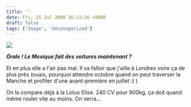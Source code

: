 ```yaml
---
title: ''
date: Fri, 25 Jul 2008 16:11:26 +0000
draft: false
tags: ['Image', 'Uncategorized']
---
```


![](https://madd0.files.wordpress.com/2008/07/rcxxgaq0nbujcia9izo38ax2_500.jpg)

**_Órale ! Le Mexique fait des voitures maintenant ?_**

Et en plus elle a l'air pas mal. Il va falloir que j'aille à Londres voire ça de plus près (ouais, pourquoi attendre octobre quand on peut traverser la Manche et profiter d'une avant-première en juillet :) )

On la compare déjà à la Lotus Elise. 240 CV pour 900kg, ça doit quand même rouler vite au moins. On verra…